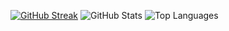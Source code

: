 [![GitHub Streak](https://github-readme-streak-stats.herokuapp.com/?user=tari9bro&theme=dark&hide_border=true)](https://git.io/streak-stats)
![GitHub Stats](https://github-readme-stats.vercel.app/api?username=tari9bro&show_icons=true&theme=radical&include_all_commits=true&count_private=true&hide_border=true)
![Top Languages](https://github-readme-stats.vercel.app/api/top-langs/?username=tari9bro&layout=compact&theme=dark&hide_border=true)




